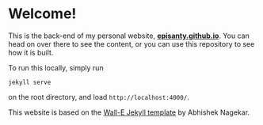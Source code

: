 # Welcome!

This is the back-end of my personal website, [**episanty.github.io**](https://episanty.github.io). You can head on over there to see the content, or you can use this repository to see how it is built.

To run this locally, simply run

    jekyll serve

on the root directory, and load `http://localhost:4000/`.


This website is based on the [Wall-E Jekyll template](https://github.com/abhn/Wall-E) by Abhishek Nagekar.